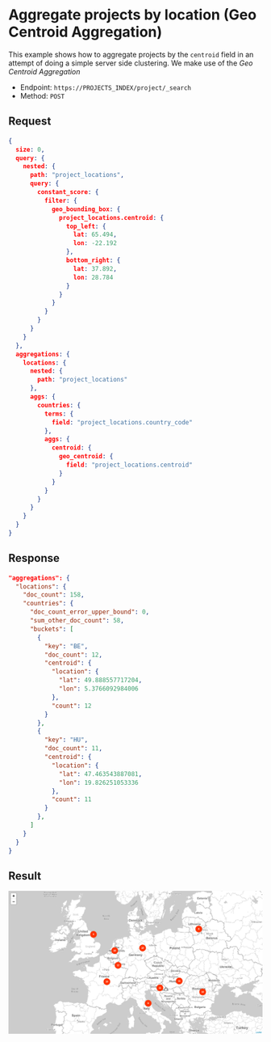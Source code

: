 # Aggregate projects by location (Geo Centroid Aggregation)

This example shows how to aggregate projects by the `centroid` field in an attempt of doing a simple server side clustering. We make use of the _Geo Centroid Aggregation_

* Endpoint: `https://PROJECTS_INDEX/project/_search`
* Method: `POST`

## Request

```json
{
  size: 0,
  query: {
    nested: {
      path: "project_locations",
      query: {
        constant_score: {
          filter: {
            geo_bounding_box: {
              project_locations.centroid: {
                top_left: {
                  lat: 65.494,
                  lon: -22.192
                },
                bottom_right: {
                  lat: 37.892,
                  lon: 28.784
                }
              }
            }
          }
        }
      }
    }
  },
  aggregations: {
    locations: {
      nested: {
        path: "project_locations"
      },
      aggs: {
        countries: {
          terms: {
            field: "project_locations.country_code"
          },
          aggs: {
            centroid: {
              geo_centroid: {
                field: "project_locations.centroid"
              }
            }
          }
        }
      }
    }
  }
}
```

## Response

```json
"aggregations": {
  "locations": {
    "doc_count": 158,
    "countries": {
      "doc_count_error_upper_bound": 0,
      "sum_other_doc_count": 58,
      "buckets": [
        {
          "key": "BE",
          "doc_count": 12,
          "centroid": {
            "location": {
              "lat": 49.888557717204,
              "lon": 5.3766092984006
            },
            "count": 12
          }
        },
        {
          "key": "HU",
          "doc_count": 11,
          "centroid": {
            "location": {
              "lat": 47.463543887081,
              "lon": 19.826251053336
            },
            "count": 11
          }
        },
      ]
    }
  }
}
```

## Result

![Geo Centroid Aggregation](./aggregation_centroid.gif)
